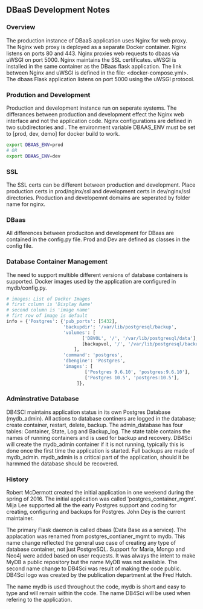 ## DBaaS Development Notes 

### Overview
The production instance of DBaaS application uses Nginx for web proxy. 
The Nginx web proxy is deployed as a separate Docker container. Nginx listens on ports 80 and 443. 
Nginx proxies web requests to dbaas via uWSGI on port 5000. Nginx maintains the SSL certificates.
uWSGI is installed in the same container as the DBaas flask application. The link between Nginx and uWSGI is defined in the file: <docker-compose.yml>. 
The dbaas Flask application listens on port 5000 using the uWSGI protocol.

### Prodution and Development
Production and development instance run on seperate systems. The differances between production and development effect the Nginx web interface and not the application code.  Nginx configurations are defined in two subdirectories <prod> and <dev>.  The environment variable DBAAS_ENV must be set to [prod, dev, demo] for docker build to work.

```bash
export DBAAS_ENV=prod
# OR
export DBAAS_ENV=dev
```

### SSL
The SSL certs can be different between production and development. Place production certs in prod/nginx/ssl
and development
certs in dev/nginx/ssl directories.
Production and developemnt domains are seperated by folder name for nginx. 

### DBaas
All differences between produciton and development for DBaas are contained in the config.py file.
Prod and Dev are defined as classes in the config file. 

### Database Container Management 
The need to support multible different versions of database containers is supported. 
Docker images used by the application are configured in mydb/config.py. 

```python
# images: List of Docker Images
# first column is 'Display Name'
# second column is 'image name'
# firt row of image is default
info = {'Postgres': {'pub_ports': [5432],
                     'backupdir': '/var/lib/postgresql/backup',
                     'volumes': [
                            ['DBVOL', '/', '/var/lib/postgresql/data'],
                            [backupvol, '/', '/var/lib/postgresql/backup'],
                         ],
                     'command': 'postgres',
                     'dbengine': 'Postgres',
                     'images': [
                             ['Postgres 9.6.10', 'postgres:9.6.10'],
                             ['Postgres 10.5', 'postgres:10.5'],
                          ]},
```

### Adminstrative Database
DB4SCI maintains application status in its own Postgres Database (mydb_admin).
All actions to database continers are logged in the database; create
container, restart, delete, backup. The admin_database
has four tables: Container, State, Log and Backup_log. The state table
contains the names of running containers and is used for backup and recovery.
DB4Sci will create the mydb_admin container if it is not running, typically
this is done once the first time the application is started. Full backups are
made of mydb_admin. mydb_admin is a critical part of the application, should
it be harmmed the database should be recovered.          

### History
Robert McDermott created the initial application in one weekend during the
spring of 2016. The initial
application was called 'postgres_container_mgmt'.  Mija Lee supported all the
the early Postgres support and coding for creating, configuring and backups
for Postgres. John Dey is the current maintainer.

The primary Flask daemon is called dbaas (Data Base as a service).
The applacation was renamed from postgres_contianer_mgmt to mydb. This name
change reflected the general use case of creating any type of database
container, not just PostgreSQL.  Support for Maria, Mongo and Neo4j were
added based on user requests. It was always the intent to make MyDB a public
repository but the name MyDB was not available. The second name change to
DB4Sci was result of making the code public. DB4Sci logo was created by the
publication department at the Fred Hutch.

The name mydb is used throughout the code, mydb is short and easy to type and
will remain within the code. The name DB4Sci will be used when refering to the
application.
